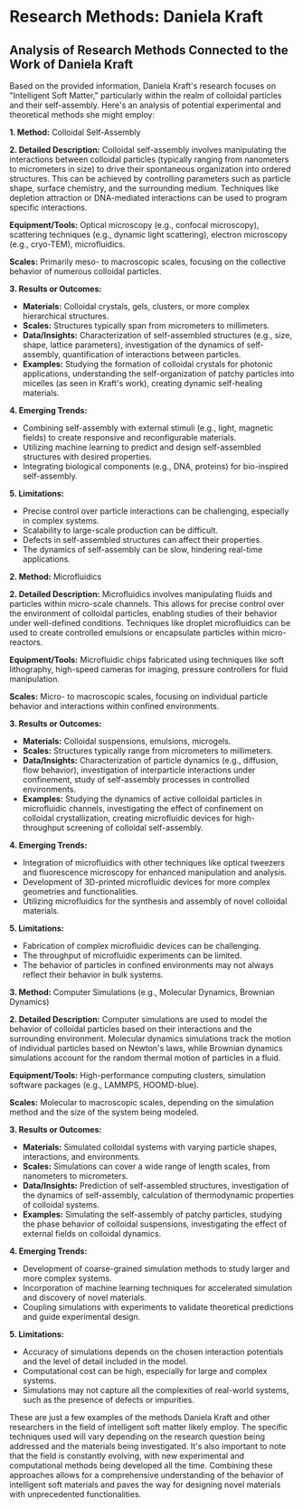 # Research Methods: Daniela Kraft

## Analysis of Research Methods Connected to the Work of Daniela Kraft

Based on the provided information, Daniela Kraft's research focuses on "Intelligent Soft Matter," particularly within the realm of colloidal particles and their self-assembly. Here's an analysis of potential experimental and theoretical methods she might employ: 

**1. Method:** Colloidal Self-Assembly

**2. Detailed Description:** 
Colloidal self-assembly involves manipulating the interactions between colloidal particles (typically ranging from nanometers to micrometers in size) to drive their spontaneous organization into ordered structures. This can be achieved by controlling parameters such as particle shape, surface chemistry, and the surrounding medium. Techniques like depletion attraction or DNA-mediated interactions can be used to program specific interactions. 

**Equipment/Tools:** Optical microscopy (e.g., confocal microscopy), scattering techniques (e.g., dynamic light scattering), electron microscopy (e.g., cryo-TEM), microfluidics.

**Scales:** Primarily meso- to macroscopic scales, focusing on the collective behavior of numerous colloidal particles.

**3. Results or Outcomes:** 
- **Materials:** Colloidal crystals, gels, clusters, or more complex hierarchical structures.
- **Scales:** Structures typically span from micrometers to millimeters.
- **Data/Insights:** Characterization of self-assembled structures (e.g., size, shape, lattice parameters), investigation of the dynamics of self-assembly, quantification of interactions between particles.
- **Examples:** Studying the formation of colloidal crystals for photonic applications, understanding the self-organization of patchy particles into micelles (as seen in Kraft's work), creating dynamic self-healing materials. 

**4. Emerging Trends:**
- Combining self-assembly with external stimuli (e.g., light, magnetic fields) to create responsive and reconfigurable materials.
- Utilizing machine learning to predict and design self-assembled structures with desired properties.
- Integrating biological components (e.g., DNA, proteins) for bio-inspired self-assembly.

**5. Limitations:**
- Precise control over particle interactions can be challenging, especially in complex systems.
- Scalability to large-scale production can be difficult.
- Defects in self-assembled structures can affect their properties.
- The dynamics of self-assembly can be slow, hindering real-time applications.


**2. Method:** Microfluidics

**2. Detailed Description:** 
Microfluidics involves manipulating fluids and particles within micro-scale channels. This allows for precise control over the environment of colloidal particles, enabling studies of their behavior under well-defined conditions. Techniques like droplet microfluidics can be used to create controlled emulsions or encapsulate particles within micro-reactors.

**Equipment/Tools:** Microfluidic chips fabricated using techniques like soft lithography, high-speed cameras for imaging, pressure controllers for fluid manipulation.

**Scales:** Micro- to macroscopic scales, focusing on individual particle behavior and interactions within confined environments.

**3. Results or Outcomes:** 
- **Materials:** Colloidal suspensions, emulsions, microgels.
- **Scales:** Structures typically range from micrometers to millimeters.
- **Data/Insights:** Characterization of particle dynamics (e.g., diffusion, flow behavior), investigation of interparticle interactions under confinement, study of self-assembly processes in controlled environments.
- **Examples:** Studying the dynamics of active colloidal particles in microfluidic channels, investigating the effect of confinement on colloidal crystallization, creating microfluidic devices for high-throughput screening of colloidal self-assembly.

**4. Emerging Trends:**
- Integration of microfluidics with other techniques like optical tweezers and fluorescence microscopy for enhanced manipulation and analysis.
- Development of 3D-printed microfluidic devices for more complex geometries and functionalities.
- Utilizing microfluidics for the synthesis and assembly of novel colloidal materials.

**5. Limitations:**
- Fabrication of complex microfluidic devices can be challenging.
- The throughput of microfluidic experiments can be limited.
- The behavior of particles in confined environments may not always reflect their behavior in bulk systems.


**3. Method:** Computer Simulations (e.g., Molecular Dynamics, Brownian Dynamics)

**2. Detailed Description:** 
Computer simulations are used to model the behavior of colloidal particles based on their interactions and the surrounding environment. Molecular dynamics simulations track the motion of individual particles based on Newton's laws, while Brownian dynamics simulations account for the random thermal motion of particles in a fluid. 

**Equipment/Tools:** High-performance computing clusters, simulation software packages (e.g., LAMMPS, HOOMD-blue).

**Scales:** Molecular to macroscopic scales, depending on the simulation method and the size of the system being modeled.

**3. Results or Outcomes:** 
- **Materials:** Simulated colloidal systems with varying particle shapes, interactions, and environments.
- **Scales:** Simulations can cover a wide range of length scales, from nanometers to micrometers.
- **Data/Insights:** Prediction of self-assembled structures, investigation of the dynamics of self-assembly, calculation of thermodynamic properties of colloidal systems.
- **Examples:** Simulating the self-assembly of patchy particles, studying the phase behavior of colloidal suspensions, investigating the effect of external fields on colloidal dynamics.

**4. Emerging Trends:**
- Development of coarse-grained simulation methods to study larger and more complex systems.
- Incorporation of machine learning techniques for accelerated simulation and discovery of novel materials.
- Coupling simulations with experiments to validate theoretical predictions and guide experimental design.


**5. Limitations:**
- Accuracy of simulations depends on the chosen interaction potentials and the level of detail included in the model.
- Computational cost can be high, especially for large and complex systems.
- Simulations may not capture all the complexities of real-world systems, such as the presence of defects or impurities.


These are just a few examples of the methods Daniela Kraft and other researchers in the field of intelligent soft matter likely employ. The specific techniques used will vary depending on the research question being addressed and the materials being investigated. It's also important to note that the field is constantly evolving, with new experimental and computational methods being developed all the time. Combining these approaches allows for a comprehensive understanding of the behavior of intelligent soft materials and paves the way for designing novel materials with unprecedented functionalities. 
